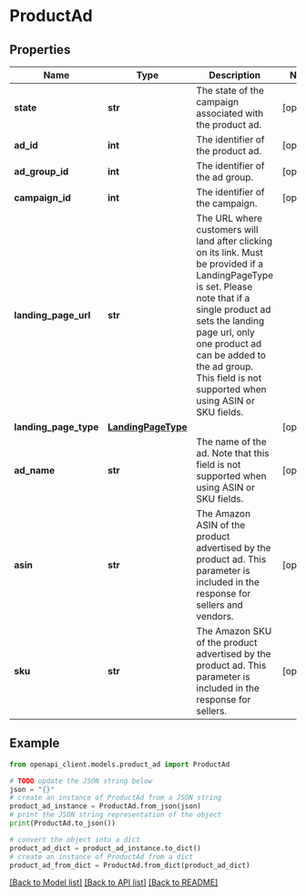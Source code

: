 # ProductAd


## Properties

Name | Type | Description | Notes
------------ | ------------- | ------------- | -------------
**state** | **str** | The state of the campaign associated with the product ad. | [optional] 
**ad_id** | **int** | The identifier of the product ad. | [optional] 
**ad_group_id** | **int** | The identifier of the ad group. | [optional] 
**campaign_id** | **int** | The identifier of the campaign. | [optional] 
**landing_page_url** | **str** | The URL where customers will land after clicking on its link. Must be provided if a LandingPageType is set. Please note that if a single product ad sets the landing page url, only one product ad can be added to the ad group. This field is not supported when using ASIN or SKU fields. ||Specifications| |------------------|------------------| |LandingPageType| Description| |STORE| The url should be in the format of https://www.amazon.com/stores/* (using a correct Amazon url based on the marketplace)| |OFF_AMAZON_LINK| The url should be in the format of https://www.****.com. Note that this LandingPageType is not supported when using ASIN or SKU fields. A custom creative of headline, logo, image are require for this LandingPageType. | |MOMENT| Not yet supported. The url should be in the format of https://www.amazon.com/moments/promotion/{campaignId} (using a correct Amazon url based on the marketplace)| | [optional] 
**landing_page_type** | [**LandingPageType**](LandingPageType.md) |  | [optional] 
**ad_name** | **str** | The name of the ad. Note that this field is not supported when using ASIN or SKU fields. | [optional] 
**asin** | **str** | The Amazon ASIN of the product advertised by the product ad. This parameter is included in the response for sellers and vendors. | [optional] 
**sku** | **str** | The Amazon SKU of the product advertised by the product ad. This parameter is included in the response for sellers. | [optional] 

## Example

```python
from openapi_client.models.product_ad import ProductAd

# TODO update the JSON string below
json = "{}"
# create an instance of ProductAd from a JSON string
product_ad_instance = ProductAd.from_json(json)
# print the JSON string representation of the object
print(ProductAd.to_json())

# convert the object into a dict
product_ad_dict = product_ad_instance.to_dict()
# create an instance of ProductAd from a dict
product_ad_from_dict = ProductAd.from_dict(product_ad_dict)
```
[[Back to Model list]](../README.md#documentation-for-models) [[Back to API list]](../README.md#documentation-for-api-endpoints) [[Back to README]](../README.md)


